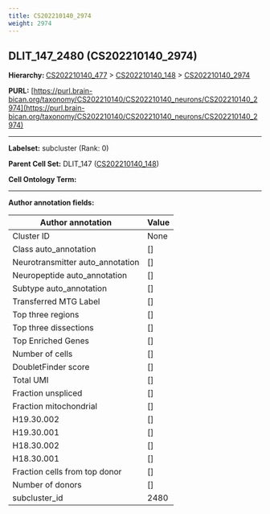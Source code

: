 ```yaml
---
title: CS202210140_2974
weight: 2974
---
```

## DLIT_147_2480 (CS202210140_2974)
<b>Hierarchy: </b>
[CS202210140_477](../CS202210140_477) >
[CS202210140_148](../CS202210140_148) >
[CS202210140_2974](../CS202210140_2974)

**PURL:** [https://purl.brain-bican.org/taxonomy/CS202210140/CS202210140_neurons/CS202210140_2974](https://purl.brain-bican.org/taxonomy/CS202210140/CS202210140_neurons/CS202210140_2974)

---


**Labelset:** subcluster (Rank: 0)

**Parent Cell Set:** DLIT_147 ([CS202210140_148](../CS202210140_148))



**Cell Ontology Term:** 

[MARKER GENES.]: #


---

[TRANSFERRED ANNOTATIONS.]: #


[AUTHOR ANNOTATION FIELDS.]: #


**Author annotation fields:**

| Author annotation | Value |
|-------------------|-------|
|Cluster ID|None|
|Class auto_annotation|[]|
|Neurotransmitter auto_annotation|[]|
|Neuropeptide auto_annotation|[]|
|Subtype auto_annotation|[]|
|Transferred MTG Label|[]|
|Top three regions|[]|
|Top three dissections|[]|
|Top Enriched Genes|[]|
|Number of cells|[]|
|DoubletFinder score|[]|
|Total UMI|[]|
|Fraction unspliced|[]|
|Fraction mitochondrial|[]|
|H19.30.002|[]|
|H19.30.001|[]|
|H18.30.002|[]|
|H18.30.001|[]|
|Fraction cells from top donor|[]|
|Number of donors|[]|
|subcluster_id|2480|
